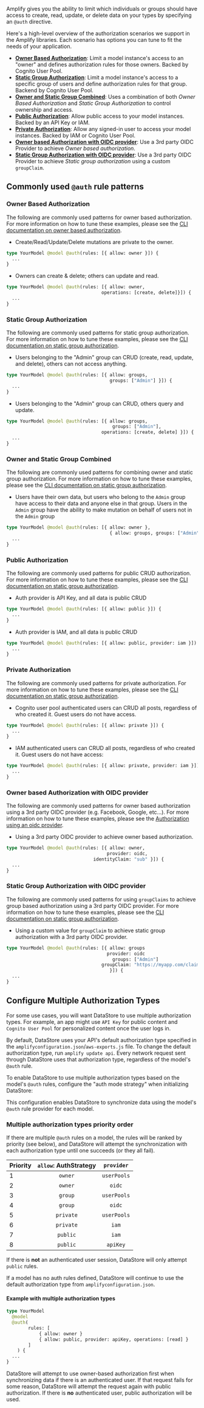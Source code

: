 Amplify gives you the ability to limit which individuals or groups should have access to create, read, update, or delete data on your types by specifying an `@auth` directive.

Here's a high-level overview of the authorization scenarios we support in the Amplify libraries. Each scenario has options you can tune to fit the needs of your application.

* [**Owner Based Authorization**](#owner-based-authorization): Limit a model instance's access to an "owner" and defines authorization rules for those owners. Backed by Cognito User Pool.
* [**Static Group Authorization**](#static-group-authorization): Limit a model instance's access to a specific group of users and define authorization rules for that group. Backend by Cognito User Pool.
* [**Owner and Static Group Combined**](#owner-and-static-group-combined): Uses a combination of both *Owner Based Authorization* and *Static Group Authorization* to control ownership and access.
* [**Public Authorization**](#public-authorization): Allow public access to your model instances. Backed by an API Key or IAM.
* [**Private Authorization**](#private-authorization): Allow any signed-in user to access your model instances. Backed by IAM or Cognito User Pool.
* [**Owner based Authorization with OIDC provider**](#owner-based-authorization-with-oidc-provider): Use a 3rd party OIDC Provider to achieve *Owner based authorization*.
* [**Static Group Authorization with OIDC provider**](#static-group-authorization-with-oidc-provider): Use a 3rd party OIDC Provider to achieve *Static group authorization* using a custom `groupClaim`.

## Commonly used `@auth` rule patterns

### Owner Based Authorization

The following are commonly used patterns for owner based authorization.  For more information on how to tune these examples, please see the [CLI documentation on owner based authorization](~/cli/graphql-transformer/auth.md#owner-authorization).

* Create/Read/Update/Delete mutations are private to the owner.
```graphql
type YourModel @model @auth(rules: [{ allow: owner }]) {
  ...
}
```

* Owners can create & delete; others can update and read.
```graphql
type YourModel @model @auth(rules: [{ allow: owner,
                                   operations: [create, delete]}]) {
  ...
}
```

### Static Group Authorization
The following are commonly used patterns for static group authorization.  For more information on how to tune these examples, please see the [CLI documentation on static group authorization](~/cli/graphql-transformer/auth.md#static-group-authorization).

* Users belonging to the "Admin" group can CRUD (create, read, update, and delete), others can not access anything.
```graphql
type YourModel @model @auth(rules: [{ allow: groups,
                                      groups: ["Admin"] }]) {
  ...
}
```

* Users belonging to the "Admin" group can CRUD, others query and update.
```graphql
type YourModel @model @auth(rules: [{ allow: groups,
                                       groups: ["Admin"],
                                   operations: [create, delete] }]) {
  ...
}
```

### Owner and Static Group Combined
The following are commonly used patterns for combining owner and static group authorization.  For more information on how to tune these examples, please see the [CLI documentation on static group authorization](~/cli/graphql-transformer/auth.md#static-group-authorization).

* Users have their own data, but users who belong to the `Admin` group have access to their data and anyone else in that group.  Users in the `Admin` group have the ability to make mutation on behalf of users not in the `Admin` group
```graphql
type YourModel @model @auth(rules: [{ allow: owner },
                                      { allow: groups, groups: ["Admin"]}]) {
  ...
}
```

### Public Authorization
The following are commonly used patterns for public CRUD authorization.  For more information on how to tune these examples, please see the [CLI documentation on static group authorization](~/cli/graphql-transformer/auth.md#static-group-authorization#public-authorization).

* Auth provider is API Key, and all data is public CRUD
```graphql
type YourModel @model @auth(rules: [{ allow: public }]) {
  ...
}
```

* Auth provider is IAM, and all data is public CRUD
```graphql
type YourModel @model @auth(rules: [{ allow: public, provider: iam }]) {
  ...
}
```

### Private Authorization
The following are commonly used patterns for private authorization. For more information on how to tune these examples, please see the [CLI documentation on static group authorization](~/cli/graphql-transformer/auth.md#static-group-authorization#private-authorization).

* Cognito user pool authenticated users can CRUD all posts, regardless of who created it. Guest users do not have access.
```graphql
type YourModel @model @auth(rules: [{ allow: private }]) {
  ...
}
```
* IAM authenticated users can CRUD all posts, regardless of who created it. Guest users do not have access:
```graphql
type YourModel @model @auth(rules: [{ allow: private, provider: iam }]) {
  ...
}
```

### Owner based Authorization with OIDC provider
The following are commonly used patterns for owner based authorization using a 3rd party OIDC provider (e.g. Facebook, Google, etc...). For more information on how to tune these examples, please see the [Authorization using an oidc provider](~/cli/graphql-transformer/auth.md#authorization-using-an-oidc-provider).

* Using a 3rd party OIDC provider to achieve owner based authorization.
```graphql
type YourModel @model @auth(rules: [{ allow: owner,
                                     provider: oidc,
                                identityClaim: "sub" }]) {
  ...
}
```

<inline-fragment platform="android" src="~/lib/datastore/fragments/android/setup-auth-rules/owner_based_auth_oidc.md"></inline-fragment>
<inline-fragment platform="ios" src="~/lib/datastore/fragments/ios/setup-auth-rules/owner_based_auth_oidc.md"></inline-fragment>

### Static Group Authorization with OIDC provider
The following are commonly used patterns for using `groupClaims` to achieve group based authorization using a 3rd party OIDC provider. For more information on how to tune these examples, please see the [CLI documentation on static group authorization](~/cli/graphql-transformer/auth.md#custom-claims).

* Using a custom value for `groupClaim` to achieve static group authorization with a 3rd party OIDC provider.
```graphql
type YourModel @model @auth(rules: [{ allow: groups
                                     provider: oidc
                                       groups: ["Admin"]
                                   groupClaim: "https://myapp.com/claims/groups"
                                      }]) {
  ...
}
```

## Configure Multiple Authorization Types

For some use cases, you will want DataStore to use multiple authorization types. For example, an app might use `API Key` for public content and `Cognito User Pool` for personalized content once the user logs in.

By default, DataStore uses your API's default authorization type specified in the `amplifyconfiguration.json`/`aws-exports.js` file. To change the default authorization type, run `amplify update api`. Every network request sent through DataStore uses that authorization type, regardless of the model's `@auth` rule. 

To enable DataStore to use multiple authorization types based on the model's `@auth` rules, configure the "auth mode strategy" when initializing DataStore:

<inline-fragment platform="ios" src="~/lib/datastore/fragments/ios/setup-auth-rules/10_multiauth-snippet.md"></inline-fragment>
<inline-fragment platform="android" src="~/lib/datastore/fragments/android/setup-auth-rules/10_multiauth-snippet.md"></inline-fragment>
<inline-fragment platform="js" src="~/lib/datastore/fragments/js/setup-auth-rules/10_multiauth-snippet.md"></inline-fragment>

This configuration enables DataStore to synchronize data using the model's `@auth` rule provider for each model.

### Multiple authorization types priority order

If there are multiple `@auth` rules on a model, the rules will be ranked by priority (see below), and DataStore will attempt the synchronization with each authorization type until one succeeds (or they all fail).

| Priority | `allow`: AuthStrategy | `provider` |
|:----------|:-----:|:------:|
| 1 | `owner` | `userPools` |
| 2 | `owner` | `oidc` |
| 3 | `group` | `userPools` |
| 4 | `group` | `oidc` |
| 5 | `private` | `userPools` |
| 6 | `private` | `iam` |
| 7 | `public` | `iam` |
| 8 | `public` | `apiKey` |

If there is **not** an authenticated user session, DataStore will only attempt `public` rules.

If a model has no auth rules defined, DataStore will continue to use the default authorization type from `amplifyconfiguration.json`.

####  Example with multiple authorization types

```graphql
type YourModel
  @model
  @auth(
		rules: [
			{ allow: owner }
			{ allow: public, provider: apiKey, operations: [read] }
		]
	) {
  ...
}
```
DataStore will attempt to use owner-based authorization first when synchronizing data if there is an authenticated user. If that request fails for some reason, DataStore will attempt the request again with public authorization. If there is **no** authenticated user, public authorization will be used.

<inline-fragment platform="js" src="~/lib/datastore/fragments/js/setup-auth-rules/20_function-auth-snippet.md"></inline-fragment>